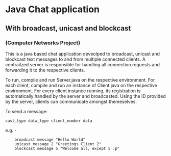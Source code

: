 # Java Chat application
## With broadcast, unicast and blockcast
### (Computer Networks Project)

This is a java based chat application deveolped to broadcast, unicast and blockcast text messages to and from multiple connected clients.
A centrailzed server is responsible for handling all connection requests and forwarding it to the respective clients.

To run, compile and run Server.java on the respective environment.
For each client, compile and run an instance of Client.java on the respective environment.
For every client instance running, its registration is automatically handled by the server and broadcasted.
Using the ID provided by the server, clients can communicate amongst themeselves.

To send a message:

`cast_type data_type client_number data`

e.g. -
```
	broadcast message "Hello World"
	unicast message 2 "Greetings Client 2"
	blockcast message 5 "Welcome all, except 5 :p"
```

